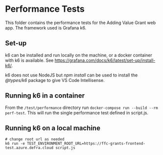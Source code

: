 # Performance Tests
This folder contains the performance tests for the Adding Value Grant web app. The framework used is Grafana k6.

## Set-up
k6 can be installed and run locally on the machine, or a docker container with k6 is available. See https://grafana.com/docs/k6/latest/set-up/install-k6/.

k6 does not use NodeJS but _npm install_ can be used to install the _@types/k6_ package to give VS Code Intellisense.

## Running k6 in a container
From the `/test/performance` directory run `docker-compose run --build --rm perf-test`. This will run the single performance test defined in script.js.

## Running k6 on a local machine
```pwsh
# change root url as needed
k6 run -e TEST_ENVIRONMENT_ROOT_URL=https://ffc-grants-frontend-test.azure.defra.cloud script.js
```
